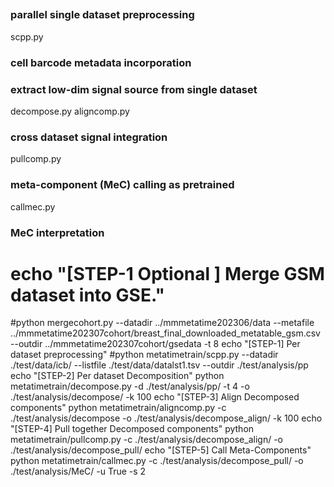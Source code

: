 ## 

### parallel single dataset preprocessing
scpp.py
### cell barcode metadata incorporation

### extract low-dim signal source from single dataset
decompose.py
aligncomp.py
### cross dataset signal integration
pullcomp.py 

### meta-component (MeC) calling as pretrained 
callmec.py
### MeC interpretation

###

# echo "[STEP-1 Optional ] Merge GSM dataset into GSE."
#python mergecohort.py --datadir ../mmmetatime202306/data --metafile ../mmmetatime202307cohort/breast_final_downloaded_metatable_gsm.csv --outdir ../mmmetatime202307cohort/gsedata -t 8
echo "[STEP-1] Per dataset preprocessing"
#python metatimetrain/scpp.py --datadir ./test/data/icb/ --listfile ./test/data/datalst1.tsv --outdir ./test/analysis/pp
echo "[STEP-2] Per dataset Decomposition"
python metatimetrain/decompose.py -d ./test/analysis/pp/ -t 4 -o ./test/analysis/decompose/ -k 100
echo "[STEP-3] Align Decomposed components"
python metatimetrain/aligncomp.py -c ./test/analysis/decompose -o ./test/analysis/decompose_align/ -k 100
echo "[STEP-4] Pull together Decomposed components"
python metatimetrain/pullcomp.py -c ./test/analysis/decompose_align/ -o ./test/analysis/decompose_pull/
echo "[STEP-5] Call Meta-Components"
python metatimetrain/callmec.py -c ./test/analysis/decompose_pull/ -o ./test/analysis/MeC/ -u True -s 2

